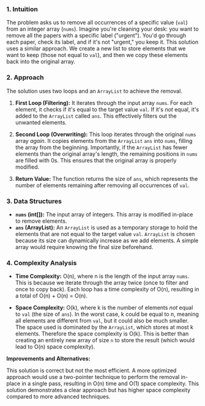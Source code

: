 ### 1. Intuition

The problem asks us to remove all occurrences of a specific value (`val`) from an integer array (`nums`).  Imagine you're cleaning your desk: you want to remove all the papers with a specific label ("urgent"). You'd go through each paper, check its label, and if it's not "urgent," you keep it.  This solution uses a similar approach. We create a new list to store elements that we want to keep (those not equal to `val`), and then we copy these elements back into the original array.

### 2. Approach

The solution uses two loops and an `ArrayList` to achieve the removal.

1. **First Loop (Filtering):** It iterates through the input array `nums`. For each element, it checks if it's equal to the target value `val`. If it's *not* equal, it's added to the `ArrayList` called `ans`. This effectively filters out the unwanted elements.

2. **Second Loop (Overwriting):** This loop iterates through the original `nums` array *again*. It copies elements from the `ArrayList` `ans` into `nums`, filling the array from the beginning. Importantly,  if the `ArrayList` has fewer elements than the original array's length, the remaining positions in `nums` are filled with 0s. This ensures that the original array is properly modified.


3. **Return Value:** The function returns the size of `ans`, which represents the number of elements remaining after removing all occurrences of `val`.


### 3. Data Structures

- **`nums` (int[]):** The input array of integers. This array is modified in-place to remove elements.
- **`ans` (ArrayList<Integer>):** An `ArrayList` is used as a temporary storage to hold the elements that are not equal to the target value `val`. `ArrayList` is chosen because its size can dynamically increase as we add elements.  A simple array would require knowing the final size beforehand.

### 4. Complexity Analysis

- **Time Complexity:** O(n), where n is the length of the input array `nums`. This is because we iterate through the array twice (once to filter and once to copy back).  Each loop has a time complexity of O(n), resulting in a total of O(n) + O(n) = O(n).

- **Space Complexity:** O(k), where k is the number of elements *not* equal to `val` (the size of `ans`).  In the worst case, k could be equal to n, meaning all elements are different from `val`, but it could also be much smaller.  The space used is dominated by the `ArrayList`, which stores at most k elements. Therefore the space complexity is O(k).  This is better than creating an entirely new array of size `n` to store the result (which would lead to O(n) space complexity).


**Improvements and Alternatives:**

This solution is correct but not the most efficient. A more optimized approach would use a two-pointer technique to perform the removal in-place in a single pass, resulting in O(n) time and O(1) space complexity.  This solution demonstrates a clear approach but has higher space complexity compared to more advanced techniques.
